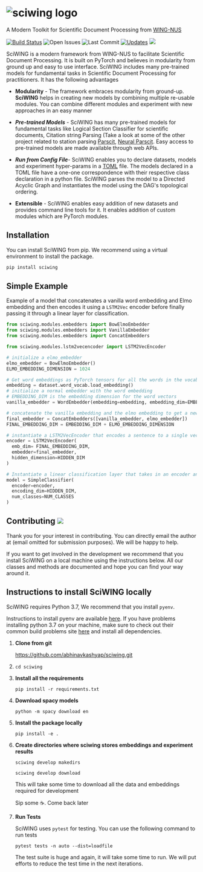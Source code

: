 # ![sciwing logo]( https://sciwing.s3.amazonaws.com/sciwing.png)
A Modern Toolkit for Scientific Document Processing from [WING-NUS](https://wing.comp.nus.edu.sg/)

[![Build Status](https://travis-ci.com/abhinavkashyap/sciwing.svg?token=AShdNBksk5K9Pxg45w3H&branch=master)](https://travis-ci.com/abhinavkashyap/sciwing) ![Open Issues](https://img.shields.io/github/issues/abhinavkashyap/sciwing) ![Last Commit](https://img.shields.io/github/last-commit/abhinavkashyap/sciwing) [![Updates](https://pyup.io/repos/github/abhinavkashyap/sciwing/shield.svg)](https://pyup.io/repos/github/abhinavkashyap/sciwing/) ![](https://img.shields.io/badge/contributions-welcome-success)



SciWING is a modern framework from WING-NUS to facilitate Scientific Document Processing.  It is built on PyTorch and believes in modularity from ground up and easy to use interface. SciWING includes many pre-trained models for fundamental tasks in Scientific Document Processing for practitioners. It has the following advantages

- **Modularity**  - The framework embraces modularity from ground-up. **SciWING** helps in creating new models by combining multiple re-usable modules. You can combine different modules and experiment with new approaches in an easy manner 

- ***Pre-trained Models*** - SciWING has many pre-trained models for fundamental tasks like Logical Section Classifier for scientific documents, Citation string Parsing (Take a look at some of the other project related to station parsing [Parscit](https://github.com/WING-NUS/ParsCit), [Neural Parscit](https://github.com/WING-NUS/Neural-ParsCit). Easy access to pre-trained models are made available through web APIs.

- ***Run from Config File***- SciWING enables you to declare datasets, models and experiment hyper-params in a [TOML](https://github.com/toml-lang/toml) file. The models declared in a TOML file have a one-one correspondence with their respective class declaration in a python file. SciWING parses the model to a Directed Acyclic Graph and instantiates the model using the DAG's topological ordering.

- **Extensible** - SciWING enables easy addition of new datasets and provides command line tools for it. It enables addition of custom modules which are PyTorch modules.

  



## Installation 

You can install SciWING from pip. We recommend using a virtual environment to install the package. 

```zsh
pip install sciwing
```



## Simple Example 

Example of a model that concatenates a vanilla word embedding and Elmo embedding and then encodes it using a `LSTM2Vec` encoder before finally passing it through a linear layer for classification.



```python
from sciwing.modules.embedders import BowElmoEmbedder
from sciwing.modules.embedders import VanillaEmbedder 
from sciwing.modules.embedders import ConcatEmbedders

from sciwing.modules.lstm2vecencoder import LSTM2VecEncoder 

# initialize a elmo_embedder
elmo_embedder = BowElmoEmbedder()
ELMO_EMBEDDING_DIMENSION = 1024

# Get word embeddings as PyTorch tensors for all the words in the vocab
embedding = dataset.word_vocab.load_embedding()
# initialize a normal embedder with the word embedding 
# EMBEDDING_DIM is the embedding dimension for the word vectors
vanilla_embedder = WordEmbedder(embedding=embedding, embedding_dim=EMBEDDING_DIM)

# concatenate the vanilla embedding and the elmo embedding to get a new embedding
final_embedder = ConcatEmbedders([vanilla_embedder, elmo_embedder])
FINAL_EMBEDDING_DIM = EMBEDDING_DIM + ELMO_EMBEDDING_DIMENSION

# instantiate a LSTM2VecEncoder that encodes a sentence to a single vector
encoder = LSTM2VecEncoder(
  emb_dim= FINAL_EMBEDDING_DIM,
  embedder=final_embedder, 
  hidden_dimension=HIDDEN_DIM  
)

# Instantiate a linear classification layer that takes in an encoder and the dimension of the encoding and the number of classes
model = SimpleClassifier(
  encoder=encoder,
  encoding_dim=HIDDEN_DIM,
  num_classes=NUM_CLASSES
)

```



## Contributing ![](http://img.shields.io/badge/contributions-welcome-success)

Thank you for your interest in contributing. You can directly email the author at (email omitted for submission purposes). We will be happy to help.



If you want to get involved in the development we recommend that you install SciWING on a local machine using the instructions below. All our classes and methods are documented and hope you can find your way around it.



## Instructions to install SciWING locally

SciWING requires Python 3.7, We recommend that you install `pyenv`. 

Instructions to install pyenv are available  [here](https://github.com/pyenv/pyenv). If you have problems installing python 3.7 on your machine, make sure to check out their common build problems site  [here](https://github.com/pyenv/pyenv/wiki/common-build-problems) and install all dependencies.

1. **Clone from git** 

   https://github.com/abhinavkashyap/sciwing.git

2. `cd sciwing`

3. **Install all the requirements** 

   `pip install -r requirements.txt`

4. **Download spacy models** 

   `python -m spacy download en`

5. **Install the package locally**

   `pip install -e .`

6. **Create directories where sciwing stores embeddings and experiment results**

   `sciwing develop makedirs`

   `sciwing develop download`

   This will take some time to download all the data and embeddings required for development  

   Sip some :coffee:. Come back later 

7. **Run Tests**

   SciWING uses `pytest` for testing. You can use the following command to run tests 

   `pytest tests -n auto --dist=loadfile`

   The test suite is huge and again, it will take some time to run. We will put efforts to reduce the test time in the next iterations.

